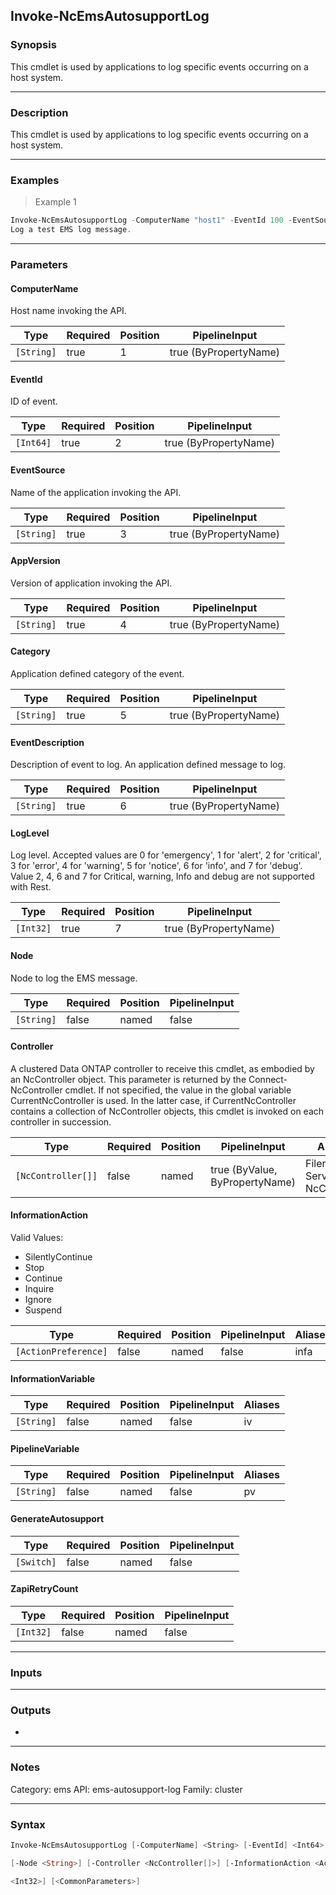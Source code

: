 Invoke-NcEmsAutosupportLog
--------------------------

### Synopsis
This cmdlet is used by applications to log specific events occurring on a host system.

---

### Description

This cmdlet is used by applications to log specific events occurring on a host system.

---

### Examples
> Example 1

```PowerShell
Invoke-NcEmsAutosupportLog -ComputerName "host1" -EventId 100 -EventSource "powershell" -AppVersion "2.0" -Category "test" -EventDescription "this is a test message." -LogLevel 6 -Node fas3070cluster01-01
Log a test EMS log message.
```

---

### Parameters
#### **ComputerName**
Host name invoking the API.

|Type      |Required|Position|PipelineInput        |
|----------|--------|--------|---------------------|
|`[String]`|true    |1       |true (ByPropertyName)|

#### **EventId**
ID of event.

|Type     |Required|Position|PipelineInput        |
|---------|--------|--------|---------------------|
|`[Int64]`|true    |2       |true (ByPropertyName)|

#### **EventSource**
Name of the application invoking the API.

|Type      |Required|Position|PipelineInput        |
|----------|--------|--------|---------------------|
|`[String]`|true    |3       |true (ByPropertyName)|

#### **AppVersion**
Version of application invoking the API.

|Type      |Required|Position|PipelineInput        |
|----------|--------|--------|---------------------|
|`[String]`|true    |4       |true (ByPropertyName)|

#### **Category**
Application defined category of the event.

|Type      |Required|Position|PipelineInput        |
|----------|--------|--------|---------------------|
|`[String]`|true    |5       |true (ByPropertyName)|

#### **EventDescription**
Description of event to log.  An application defined message to log.

|Type      |Required|Position|PipelineInput        |
|----------|--------|--------|---------------------|
|`[String]`|true    |6       |true (ByPropertyName)|

#### **LogLevel**
Log level.  Accepted values are 0 for 'emergency', 1 for 'alert', 2 for 'critical', 3 for 'error', 4 for 'warning', 5 for 'notice', 6 for 'info', and 7 for 'debug'. Value 2, 4, 6 and 7 for Critical, warning, Info and debug are not supported with Rest.

|Type     |Required|Position|PipelineInput        |
|---------|--------|--------|---------------------|
|`[Int32]`|true    |7       |true (ByPropertyName)|

#### **Node**
Node to log the EMS message.

|Type      |Required|Position|PipelineInput|
|----------|--------|--------|-------------|
|`[String]`|false   |named   |false        |

#### **Controller**
A clustered Data ONTAP controller to receive this cmdlet, as embodied by an NcController object.  This parameter is returned by the Connect-NcController cmdlet.  If not specified, the value in the global variable CurrentNcController is used.  In the latter case, if CurrentNcController contains a collection of NcController objects, this cmdlet is invoked on each controller in succession.

|Type              |Required|Position|PipelineInput                 |Aliases                          |
|------------------|--------|--------|------------------------------|---------------------------------|
|`[NcController[]]`|false   |named   |true (ByValue, ByPropertyName)|Filer<br/>Server<br/>NcController|

#### **InformationAction**

Valid Values:

* SilentlyContinue
* Stop
* Continue
* Inquire
* Ignore
* Suspend

|Type                |Required|Position|PipelineInput|Aliases|
|--------------------|--------|--------|-------------|-------|
|`[ActionPreference]`|false   |named   |false        |infa   |

#### **InformationVariable**

|Type      |Required|Position|PipelineInput|Aliases|
|----------|--------|--------|-------------|-------|
|`[String]`|false   |named   |false        |iv     |

#### **PipelineVariable**

|Type      |Required|Position|PipelineInput|Aliases|
|----------|--------|--------|-------------|-------|
|`[String]`|false   |named   |false        |pv     |

#### **GenerateAutosupport**

|Type      |Required|Position|PipelineInput|
|----------|--------|--------|-------------|
|`[Switch]`|false   |named   |false        |

#### **ZapiRetryCount**

|Type     |Required|Position|PipelineInput|
|---------|--------|--------|-------------|
|`[Int32]`|false   |named   |false        |

---

### Inputs

---

### Outputs
* 

---

### Notes
Category: ems
API: ems-autosupport-log
Family: cluster

---

### Syntax
```PowerShell
Invoke-NcEmsAutosupportLog [-ComputerName] <String> [-EventId] <Int64> [-EventSource] <String> [-AppVersion] <String> [-Category] <String> [-EventDescription] <String> [-LogLevel] <Int32> 
```
```PowerShell
[-Node <String>] [-Controller <NcController[]>] [-InformationAction <ActionPreference>] [-InformationVariable <String>] [-PipelineVariable <String>] [-GenerateAutosupport] [-ZapiRetryCount 
```
```PowerShell
<Int32>] [<CommonParameters>]
```
